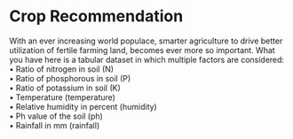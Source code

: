 # Crop Recommendation
With an ever increasing world populace, smarter agriculture to drive better
utilization of fertile farming land, becomes ever more so important. What you have here
is a tabular dataset in which multiple factors are considered:
• Ratio of nitrogen in soil (N)  
• Ratio of phosphorous in soil (P)  
• Ratio of potassium in soil (K)  
• Temperature (temperature)  
• Relative humidity in percent (humidity)  
• Ph value of the soil (ph)   
• Rainfall in mm (rainfall)   
